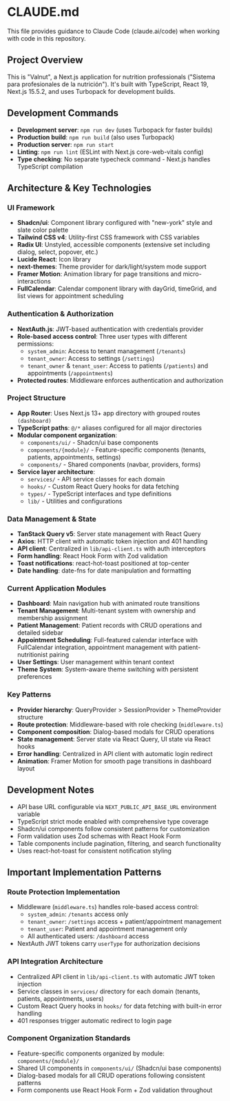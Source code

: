 # CLAUDE.md

This file provides guidance to Claude Code (claude.ai/code) when working with code in this repository.

## Project Overview

This is "Valnut", a Next.js application for nutrition professionals ("Sistema para profesionales de la nutrición"). It's built with TypeScript, React 19, Next.js 15.5.2, and uses Turbopack for development builds.

## Development Commands

- **Development server**: `npm run dev` (uses Turbopack for faster builds)
- **Production build**: `npm run build` (also uses Turbopack)
- **Production server**: `npm run start`
- **Linting**: `npm run lint` (ESLint with Next.js core-web-vitals config)
- **Type checking**: No separate typecheck command - Next.js handles TypeScript compilation

## Architecture & Key Technologies

### UI Framework
- **Shadcn/ui**: Component library configured with "new-york" style and slate color palette
- **Tailwind CSS v4**: Utility-first CSS framework with CSS variables
- **Radix UI**: Unstyled, accessible components (extensive set including dialog, select, popover, etc.)
- **Lucide React**: Icon library
- **next-themes**: Theme provider for dark/light/system mode support
- **Framer Motion**: Animation library for page transitions and micro-interactions
- **FullCalendar**: Calendar component library with dayGrid, timeGrid, and list views for appointment scheduling

### Authentication & Authorization
- **NextAuth.js**: JWT-based authentication with credentials provider
- **Role-based access control**: Three user types with different permissions:
  - `system_admin`: Access to tenant management (`/tenants`)
  - `tenant_owner`: Access to settings (`/settings`)
  - `tenant_owner` & `tenant_user`: Access to patients (`/patients`) and appointments (`/appointments`)
- **Protected routes**: Middleware enforces authentication and authorization

### Project Structure
- **App Router**: Uses Next.js 13+ app directory with grouped routes `(dashboard)`
- **TypeScript paths**: `@/*` aliases configured for all major directories
- **Modular component organization**:
  - `components/ui/` - Shadcn/ui base components
  - `components/{module}/` - Feature-specific components (tenants, patients, appointments, settings)
  - `components/` - Shared components (navbar, providers, forms)
- **Service layer architecture**:
  - `services/` - API service classes for each domain
  - `hooks/` - Custom React Query hooks for data fetching
  - `types/` - TypeScript interfaces and type definitions
  - `lib/` - Utilities and configurations

### Data Management & State
- **TanStack Query v5**: Server state management with React Query
- **Axios**: HTTP client with automatic token injection and 401 handling
- **API client**: Centralized in `lib/api-client.ts` with auth interceptors
- **Form handling**: React Hook Form with Zod validation
- **Toast notifications**: react-hot-toast positioned at top-center
- **Date handling**: date-fns for date manipulation and formatting

### Current Application Modules
- **Dashboard**: Main navigation hub with animated route transitions
- **Tenant Management**: Multi-tenant system with ownership and membership assignment
- **Patient Management**: Patient records with CRUD operations and detailed sidebar
- **Appointment Scheduling**: Full-featured calendar interface with FullCalendar integration, appointment management with patient-nutritionist pairing
- **User Settings**: User management within tenant context
- **Theme System**: System-aware theme switching with persistent preferences

### Key Patterns
- **Provider hierarchy**: QueryProvider > SessionProvider > ThemeProvider structure
- **Route protection**: Middleware-based with role checking (`middleware.ts`)
- **Component composition**: Dialog-based modals for CRUD operations
- **State management**: Server state via React Query, UI state via React hooks
- **Error handling**: Centralized in API client with automatic login redirect
- **Animation**: Framer Motion for smooth page transitions in dashboard layout

## Development Notes

- API base URL configurable via `NEXT_PUBLIC_API_BASE_URL` environment variable
- TypeScript strict mode enabled with comprehensive type coverage
- Shadcn/ui components follow consistent patterns for customization
- Form validation uses Zod schemas with React Hook Form
- Table components include pagination, filtering, and search functionality
- Uses react-hot-toast for consistent notification styling

## Important Implementation Patterns

### Route Protection Implementation
- Middleware (`middleware.ts`) handles role-based access control:
  - `system_admin`: `/tenants` access only
  - `tenant_owner`: `/settings` access + patient/appointment management
  - `tenant_user`: Patient and appointment management only
  - All authenticated users: `/dashboard` access
- NextAuth JWT tokens carry `userType` for authorization decisions

### API Integration Architecture
- Centralized API client in `lib/api-client.ts` with automatic JWT token injection
- Service classes in `services/` directory for each domain (tenants, patients, appointments, users)
- Custom React Query hooks in `hooks/` for data fetching with built-in error handling
- 401 responses trigger automatic redirect to login page

### Component Organization Standards
- Feature-specific components organized by module: `components/{module}/`
- Shared UI components in `components/ui/` (Shadcn/ui base components)
- Dialog-based modals for all CRUD operations following consistent patterns
- Form components use React Hook Form + Zod validation throughout
